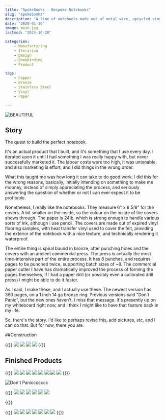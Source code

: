 ```yaml
---
title: "SpokeBooks - Bespoke Notebooks"
slug: "spokebooks"
description: "A line of notebooks made out of metal wire, upcycled vinyl flooring, and the golden ratio."
date: "2020-01-30"
image: main.jpg
lastmod: "2024-10-28"

categories:
    - Manufacturing
    - Iteration
    - Design
    - Bookbinding
    - Product

tags:
    - Copper
    - Bronze
    - Stainless Steel
    - Vinyl
    - Paper

---
```

![BEAUTIFUL](BEAUTIFUL.jpg)

## Story

The quest to build the perfect notebook.

It's an actual product that I built, and it's something that I use every day.
I iterated upon it until I had something I was really happy with, but never
successfully marketed it. The labour costs were too high, it was untenable, and
also marketing is effort, and I did things in the wrong order.

What this taught me was how long it can take to do good work. I did this for the
wrong reasons, basically, initially intending on something to make me mooney,
instead of simply appreciating the process, and seriously answering the question
of whether or not I can ever expect it to be profitable.

Nonetheless, I really like the notebooks. They measure 6" x 8 5/8" for the
covers. A bit smaller on the inside, so the colour on the inside of the covers
shows through. The paper is 24lb, which is strong enough to handle various sorts
of ink, although I use pencil. The covers are made out of expired vinyl flooring
samples, with heat transfer vinyl used to cover the felt, providing the exterior
of the notebook with a nice texture, and technically rendering it waterproof.

The entire thing is spiral bound in bronze, after punching holes and the covers with
an ancient commercial press. The press is actually the most time-intensive part
of the entire process. It has 8 punches, and requires pages to be punched twice,
supporting batch sizes of ~8. The commercial paper cutter I have has
dramatically improved the process of forming the pages themselves, if I had a
paper drill (or possibly even a calibrated drill press) I might be able to do it
faster.

As I said, I make these, and I actually use these. The newest version has 360
pages, on a 1 inch 14 ga bronze ring. Previous versions said "Don't Panic", but
the new ones haven't. I miss that message. It's presently up on my whiteboard
right now, and I think I might like to have that feature back in my life.

So, there's the story. I'd like to perhaps revise this, add pictures, etc, and I
can do that. But for now, there you are.

##Construction

{{<gallery>}}
<img src="spokebooks-hole-punch.jpg" class="grid-w50 md:grid-w33" />
<img src="covers-and-stacked-pages.jpg" class="grid-w50 md:grid-w33" />
<img src="set_of_six_notebooks.jpg" class="grid-w50 md:grid-w33" />
<img src="six_notebooks_side_view.jpg" class="grid-w50 md:grid-w33" />
{{</gallery>}}


## Finished Products
{{<gallery>}}
<img src="do-not-panic.jpg" class="grid-w50 md:grid-w33" />
<img src="black-limestone.jpg" class="grid-w50 md:grid-w33" />
<img src="blue-blue.jpg" class="grid-w50 md:grid-w33" />
<img src="blue-cream.jpg" class="grid-w50 md:grid-w33" />
<img src="burgundy-cream.jpg" class="grid-w50 md:grid-w33" />
<img src="burgundy-mist.jpg" class="grid-w50 md:grid-w33" />
<img src="colonial-blue.jpg" class="grid-w50 md:grid-w33" />
<img src="dontpanic.jpg" class="grid-w50 md:grid-w33" />
{{</gallery>}}

![Don't Paniccccccc](dontpanicccc.jpg)

{{<gallery>}}
<img src="green-green.jpg" class="grid-w50 md:grid-w33" />
<img src="green-hue.jpg" class="grid-w50 md:grid-w33" />
<img src="green-limestone.jpg" class="grid-w50 md:grid-w33" />
<img src="green-tan.jpg" class="grid-w50 md:grid-w33" />
<img src="grey-orange.jpg" class="grid-w50 md:grid-w33" />
<img src="grey-white.jpg" class="grid-w50 md:grid-w33" />

{{</gallery>}}

{{<gallery>}}
<img src="original-evolved-sketchy-guy.png" class="grid-w50 md:grid-w33"/>
<img src="original-shopify.png" class="grid-w50 md:grid-w33"/>
<img src="original-shopify-2.png" class="grid-w50 md:grid-w33"/>
<img src="pink-cream.jpg" class="grid-w50 md:grid-w33" />
<img src="purple-limestone.jpg" class="grid-w50 md:grid-w33" />
<img src="silver-river-rock.jpg" class="grid-w50 md:grid-w33" />
<img src="yellow-cream.jpg" class="grid-w50 md:grid-w33" />
{{</gallery>}}



